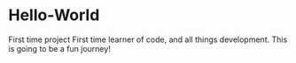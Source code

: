 # Hello-World
First time project
First time learner of code, and all things development.
This is going to be a fun journey!

